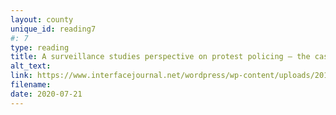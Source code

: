 ```yaml
---
layout: county 
unique_id: reading7
#: 7
type: reading
title: A surveillance studies perspective on protest policing – the case of video surveillance of demonstrations in Germany
alt_text: 
link: https://www.interfacejournal.net/wordpress/wp-content/uploads/2011/05/Interface-3-1-Ullrich-and-Wollinger.pdf
filename: 
date: 2020-07-21
---
```

